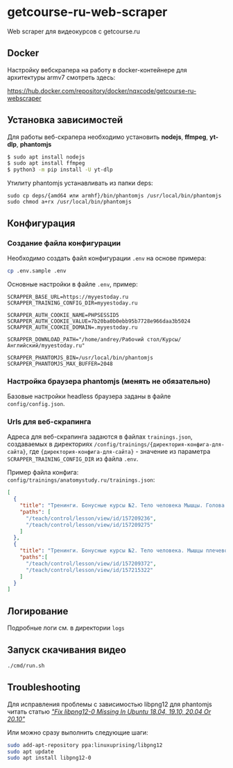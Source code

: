 # getcourse-ru-web-scraper
Web scraper для видеокурсов с getcourse.ru

## Docker
Настройку вебскрапера на работу в docker-контейнере для архитектуры armv7 смотреть здесь:

https://hub.docker.com/repository/docker/nqxcode/getcourse-ru-webscraper

## Установка зависимостей 
Для работы веб-скрапера необходимо установить **nodejs**, **ffmpeg**, **yt-dlp**, **phantomjs**

```bash
$ sudo apt install nodejs
$ sudo apt install ffmpeg
$ python3 -m pip install -U yt-dlp
```

Утилиту phantomjs устанавливать из папки deps:
```
sudo сp deps/{amd64 или armhf}/bin/phantomjs /usr/local/bin/phantomjs
sudo chmod a+rx /usr/local/bin/phantomjs
```


## Конфигурация
### Создание файла конфигурации
Необходимо создать файл конфигурации ```.env``` на основе примера:
```bash
cp .env.sample .env
```
Основные настройки в файле ```.env```, пример:
```
SCRAPPER_BASE_URL=https://myyestoday.ru
SCRAPPER_TRAINING_CONFIG_DIR=myyestoday.ru

SCRAPPER_AUTH_COOKIE_NAME=PHPSESSID5
SCRAPPER_AUTH_COOKIE_VALUE=7b20ba0b0ebb95b7728e966daa3b5024
SCRAPPER_AUTH_COOKIE_DOMAIN=.myyestoday.ru

SCRAPPER_DOWNLOAD_PATH="/home/andrey/Рабочий стол/Курсы/Английский/myyestoday.ru"

SCRAPPER_PHANTOMJS_BIN=/usr/local/bin/phantomjs
SCRAPPER_PHANTOMJS_MAX_BUFFER=2048
```

### Настройка браузера phantomjs (менять не обязательно)
Базовые настройки headless браузера заданы в файле ```config/config.json```.

### Urls для веб-скрапинга
Адреса для веб-скрапинга задаются в файлах ```trainings.json```, создаваемых в директориях ```/config/trainings/{директория-конфига-для-сайта}```, где ```{директория-конфига-для-сайта}``` - значение из параметра ```SCRAPPER_TRAINING_CONFIG_DIR``` из файла ```.env```.

Пример файла конфига: ```config/trainings/anatomystudy.ru/trainings.json```:
```json
[
  {
    "title": "Тренинги. Бонусные курсы №2. Тело человека Мышцы. Голова и шея",
    "paths": [
      "/teach/control/lesson/view/id/157209236",
      "/teach/control/lesson/view/id/157209275"
    ]
  },
  {
    "title": "Тренинги. Бонусные курсы №2. Тело человека. Мышцы плечевого пояса",
    "paths":[
      "/teach/control/lesson/view/id/157209372",
      "/teach/control/lesson/view/id/157215322"
    ]
  }
]
```
## Логирование 
Подробные логи см. в директории ```logs```

## Запуск скачивания видео
```bash
./сmd/run.sh
```

## Troubleshooting 
Для исправления проблемы с зависимостью libpng12 для phantomjs читать статью 
*["Fix libpng12-0 Missing In Ubuntu 18.04, 19.10, 20.04 Or 20.10"](https://www.linuxuprising.com/2018/05/fix-libpng12-0-missing-in-ubuntu-1804.html)*

Или можно сразу выполнить следующие шаги: 
```bash
sudo add-apt-repository ppa:linuxuprising/libpng12
sudo apt update
sudo apt install libpng12-0
```
